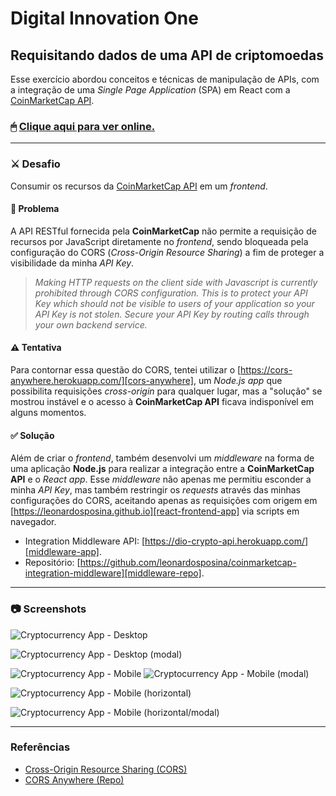 # Digital Innovation One

## Requisitando dados de uma API de criptomoedas

Esse exercício abordou conceitos e técnicas de manipulação de APIs, com a integração de uma *Single Page Application* (SPA) em React com a [CoinMarketCap API][coinmarketcap-api].

### 🖱 [Clique aqui para ver online.][react-frontend-app]

---

### ⚔ Desafio

Consumir os recursos da [CoinMarketCap API][coinmarketcap-api] em um *frontend*.

#### 🛑 Problema

A API RESTful fornecida pela **CoinMarketCap** não permite a requisição de recursos por JavaScript diretamente no *frontend*, sendo bloqueada pela configuração do CORS (*Cross-Origin Resource Sharing*) a fim de proteger a visibilidade da minha *API Key*.

> *Making HTTP requests on the client side with Javascript is currently prohibited through CORS configuration. This is to protect your API Key which should not be visible to users of your application so your API Key is not stolen. Secure your API Key by routing calls through your own backend service.*

#### ⚠ Tentativa

Para contornar essa questão do CORS, tentei utilizar o [https://cors-anywhere.herokuapp.com/][cors-anywhere], um *Node.js app* que possibilita requisições *cross-origin* para qualquer lugar, mas a "solução" se mostrou instável e o acesso à **CoinMarketCap API** ficava indisponível em alguns momentos.

#### ✅ Solução

Além de criar o *frontend*, também desenvolvi um *middleware* na forma de uma aplicação **Node.js** para realizar a integração entre a **CoinMarketCap API** e o *React app*. Esse *middleware* não apenas me permitiu esconder a minha *API Key*, mas também restringir os *requests* através das minhas configurações do CORS, aceitando apenas as requisições com origem em [https://leonardosposina.github.io][react-frontend-app] via scripts em navegador.

- Integration Middleware API: [https://dio-crypto-api.herokuapp.com/][middleware-app].
- Repositório: [https://github.com/leonardosposina/coinmarketcap-integration-middleware][middleware-repo].

---

### 📷 Screenshots

![Cryptocurrency App - Desktop](docs/desktop.png)

![Cryptocurrency App - Desktop (modal)](docs/desktop-modal.png)

![Cryptocurrency App - Mobile](docs/mobile.png)
![Cryptocurrency App - Mobile (modal)](docs/mobile-modal.png)

![Cryptocurrency App - Mobile (horizontal)](docs/mobile-horizontal.png)

![Cryptocurrency App - Mobile (horizontal/modal)](docs/mobile-horizontal-modal.png)

---

### Referências

- [Cross-Origin Resource Sharing (CORS)][cors-ref]
- [CORS Anywhere (Repo)][cors-anywhere-repo]

[react-frontend-app]: https://leonardosposina.github.io/dio-cryptocurrency-api-integration/
[coinmarketcap-api]: https://coinmarketcap.com/api/
[cors-anywhere-app]: https://cors-anywhere.herokuapp.com/
[middleware-app]: https://dio-crypto-api.herokuapp.com/
[middleware-repo]: https://github.com/leonardosposina/coinmarketcap-integration-middleware
[cors-ref]:https://developer.mozilla.org/pt-BR/docs/Web/HTTP/Controle_Acesso_CORS
[cors-anywhere-repo]:https://github.com/Rob--W/cors-anywhere/
